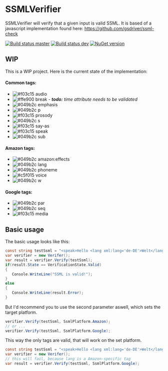 # SSMLVerifier
SSMLVerifier will verify that a given input is valid SSML.
It is based of a javascript implementation found here:
https://github.com/gsdriver/ssml-check

[![Build status master](https://ci.appveyor.com/api/projects/status/uyat18oaarhpwd50?svg=true&passingText=master%20-%20passing&failingText=master%20-%20failing&pendingText=master%20-%20pending)](https://ci.appveyor.com/project/janniksam/SSMLVerifier) 
[![Build status dev](https://ci.appveyor.com/api/projects/status/uyat18oaarhpwd50/branch/dev?svg=true&passingText=dev%20-%20passing&failingText=dev%20-%20failing&pendingText=dev%20-%20pending)](https://ci.appveyor.com/project/janniksam/SSMLVerifier/branch/dev)
[![NuGet version](https://badge.fury.io/nu/SSMLVerifier.svg)](https://badge.fury.io/nu/SSMLVerifier)

## WIP

This is a WIP project. Here is the current state of the implementation:

#### Common tags:

- ![#f03c15](https://placehold.it/15/f03c15/000000?text=+) audio 
- ![#ffe900](https://placehold.it/15/ffe900/000000?text=+) break - <i><b>todo:</b> time attribute needs to be validated</i>
- ![#049b2c](https://placehold.it/15/049b2c/000000?text=+) emphasis 
- ![#049b2c](https://placehold.it/15/049b2c/000000?text=+) p 
- ![#f03c15](https://placehold.it/15/f03c15/000000?text=+) prosody 
- ![#049b2c](https://placehold.it/15/049b2c/000000?text=+) s
- ![#f03c15](https://placehold.it/15/f03c15/000000?text=+) say-as
- ![#f03c15](https://placehold.it/15/f03c15/000000?text=+) speak
- ![#049b2c](https://placehold.it/15/049b2c/000000?text=+) sub

#### Amazon tags:

- ![#049b2c](https://placehold.it/15/049b2c/000000?text=+) amazon:effects
- ![#049b2c](https://placehold.it/15/049b2c/000000?text=+) lang
- ![#049b2c](https://placehold.it/15/049b2c/000000?text=+) phoneme
- ![#c5f015](https://placehold.it/15/049b2c/000000?text=+) voice
- ![#049b2c](https://placehold.it/15/049b2c/000000?text=+) w

#### Google tags:

- ![#049b2c](https://placehold.it/15/049b2c/000000?text=+) par
- ![#049b2c](https://placehold.it/15/049b2c/000000?text=+) seq
- ![#f03c15](https://placehold.it/15/f03c15/000000?text=+) media

## Basic usage

The basic usage looks like this:

```cs
const string testSsml = "<speak>Hello <lang xml:lang='de-DE'>Welt</lang></speak>";
var verifier = new Verifer();
var result = verifier.Verify(testSsml);
if(result.State == VerificationState.Valid)
{
   Console.WriteLine("SSML is valid!");
}
else
{
   Console.WriteLine(result.Error);
}
```

But I'd recommend you to use the second parameter aswell, which sets the target platform.

```cs
verifier.Verify(testSsml, SsmlPlatform.Amazon);
// or ...
verifier.Verify(testSsml, SsmlPlatform.Google);
```

This way the only tags are valid, that will work on the set platform.

```cs
const string testSsml = "<speak>Hello <lang xml:lang='de-DE'>Welt</lang></speak>";
var verifier = new Verifer();
// this will fail, because lang is a Amazon-specific tag
var result = verifier.Verify(testSsml, SsmlPlatform.Google); 
```
